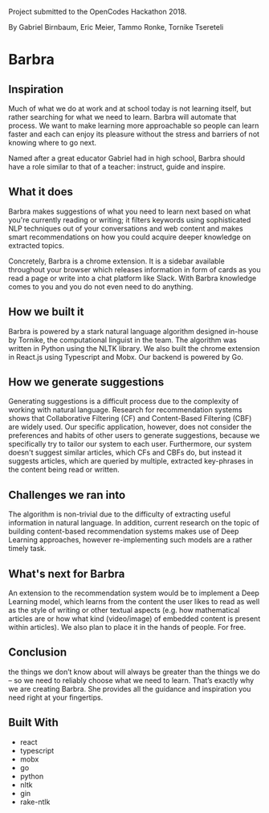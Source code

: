 Project submitted to the OpenCodes Hackathon 2018.

By Gabriel Birnbaum, Eric Meier, Tammo Ronke, Tornike Tsereteli

# Barbra

## Inspiration
Much of what we do at work and at school today is not learning itself, but rather searching for what we need to learn. Barbra will automate that process. We want to make learning more approachable so people can learn faster and each can enjoy its pleasure without the stress and barriers of not knowing where to go next.

Named after a great educator Gabriel had in high school, Barbra should have a role similar to that of a teacher: instruct, guide and inspire.

## What it does
Barbra makes suggestions of what you need to learn next based on what you're currently reading or writing; it filters keywords using sophisticated NLP techniques out of your conversations and web content and makes smart recommendations on how you could acquire deeper knowledge on extracted topics.

Concretely, Barbra is a chrome extension. It is a sidebar available throughout your browser which releases information in form of cards as you read a page or write into a chat platform like Slack. With Barbra knowledge comes to you and you do not even need to do anything.

## How we built it
Barbra is powered by a stark natural language algorithm designed in-house by Tornike, the computational linguist in the team. The algorithm was written in Python using the NLTK library. We also built the chrome extension in React.js using Typescript and Mobx. Our backend is powered by Go.

## How we generate suggestions
Generating suggestions is a difficult process due to the complexity of working with natural language. Research for recommendation systems shows that Collaborative Filtering (CF) and Content-Based Filtering (CBF) are widely used. Our specific application, however, does not consider the preferences and habits of other users to generate suggestions, because we specifically try to tailor our system to each user. Furthermore, our system doesn't suggest similar articles, which CFs and CBFs do, but instead it suggests articles, which are queried by multiple, extracted key-phrases in the content being read or written.

## Challenges we ran into
The algorithm is non-trivial due to the difficulty of extracting useful information in natural language. In addition, current research on the topic of building content-based recommendation systems makes use of Deep Learning approaches, however re-implementing such models are a rather timely task.

## What's next for Barbra
An extension to the recommendation system would be to implement a Deep Learning model, which learns from the content the user likes to read as well as the style of writing or other textual aspects (e.g. how mathematical articles are or how what kind (video/image) of embedded content is present within articles). We also plan to place it in the hands of people. For free.

## Conclusion
the things we don’t know about will always be greater than the things we do – so we need to reliably choose what we need to learn. That’s exactly why we are creating Barbra. She provides all the guidance and inspiration you need right at your fingertips.

## Built With
* react
* typescript
* mobx
* go
* python
* nltk
* gin
* rake-ntlk
